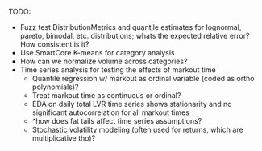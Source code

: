TODO:
- Fuzz test DistributionMetrics and quantile estimates for lognormal, pareto, bimodal, etc. distributions; whats the expected relative error? How consistent is it?
- Use SmartCore K-means for category analysis
- How can we normalize volume across categories?
- Time series analysis for testing the effects of markout time
    - Quantile regression w/ markout as ordinal variable (coded as ortho polynomials)?
    - Treat markout time as continuous or ordinal?
    - EDA on daily total LVR time series shows stationarity and no significant autocorrelation for all markout times
    - ^how does fat tails affect time series assumptions?
    - Stochastic volatility modeling (often used for returns, which are multiplicative tho)?
